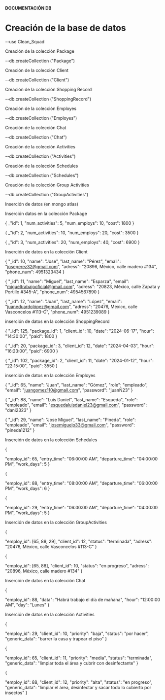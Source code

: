 **DOCUMENTACIÓN DB**

# Creación de la base de datos

--use Clean_Squad

Creación de la colección Package

--db.createCollection ("Package")

Creación de la colección Client

--db.createCollection ("Client")

Creación de la colección Shopping Record

--db.createCollection ("ShoppingRecord")

Creación de la colección Employes

--db.createCollection ("Employes")

Creación de la colección Chat

--db.createCollection ("Chat")

Creación de la colección Activities

--db.createCollection ("Activities")

Creación de la colección Schedules

--db.createCollection ("Schedules")

Creación de la colección Group Activities

--db.createCollection ("GroupActivities")


Inserción de datos (en mongo atlas)


Inserción datos en la colección Package

{
  _"id": 1,
  "num_activities": 5,
  "num_employs": 10,
  "cost": 1800
}

{
  _"id": 2,
  "num_activities": 10,
  "num_employs": 20,
  "cost": 3500
}

{
  _"id": 3,
  "num_activities": 20,
  "num_employs": 40,
  "cost": 6900
}

Inserción de datos en la colección Client

{
  "_id": 10,
  "name": "Jose",
  "last_name": "Pérez",
  "email": "joseperez32@gmail.com",
  "adress": "20896, México, calle madero #134",
  "phone_num": 4951323434
}

{
  "_id": 11,
  "name": "Miguel",
  "last_name": "Esparza",
  "email": "migueltrabajooficial@gmail.com",
  "adress": "20823, México, calle Zapata y Portillo #345-A",
  "phone_num": 4954567890
}

{
  "_id": 12,
  "name": "Juan",
  "last_name": "López",
  "email": "juaneduardolópez@gmail.com",
  "adress": "20476, México, calle Vasconcelos #113-C",
  "phone_num": 4951239089
}

inserción de datos en la colección ShoppingRecord

{
  "_id": 125,
  "package_id": 1,
  "client_id": 10,
  "date": "2024-06-17",
  "hour": "14:30:00",
  "paid": 1800
}

{
  "_id": 20,
  "package_id": 3,
  "client_id": 12,
  "date": "2024-04-03",
  "hour": "16:23:00",
  "paid": 6900
}

{
  "_id": 102,
  "package_id": 2,
  "client_id": 11,
  "date": "2024-01-12",
  "hour": "22:15:00",
  "paid": 3550
}

inserción de datos en la colección Employes

{
  "_id": 65,
  "name": "Juan",
  "last_name": "Gómez",
  "role": "empleado",
  "email": "juangomez110@gmail.com",
  "password": "juanÑ23"
}

{
  "_id": 88,
  "name": "Luis Daniel",
  "last_name": "Esqueda",
  "role": "empleado",
  "email": "esquedaluisdaniel23@gmail.com",
  "password": "dani2323"
}

{
  "_id": 29,
  "name": "Jose Miguel",
  "last_name": "Pineda",
  "role": "empleado",
  "email": "josemiguelp33@gmail.com",
  "password": "pineda1212"
}

Inserción de datos en la colección Schedules

{

  "employ_id": 65,
  "entry_time": "06:00:00 AM",
  "departure_time": "04:00:00 PM",
  "work_days": 5
}

{

  "employ_id": 88,
  "entry_time": "08:00:00 AM",
  "departure_time": "06:00:00 PM",
  "work_days": 6
}

{

  "employ_id": 29,
  "entry_time": "06:00:00 AM",
  "departure_time": "04:00:00 PM",
  "work_days": 5
}

Inserción de datos en la colección GroupActivities

{

  "employ_id": [65, 88, 29],
  "client_id": 12,
  "status": "terminada",
  "adress": "20476, México, calle Vasconcelos #113-C"
}

{

  "employ_id": [65, 88],
  "client_id": 10,
  "status": "en progreso",
  "adress": "20896, México, calle madero #134"
}

Inserción de datos en la colección Chat

{

  "employ_id": 88,
  "data": "Habrá trabajo el día de mañana",
  "hour": "12:00:00 AM",
  "day": "Lunes"
}

Inserción de datos en la colección Activities

{

  "employ_id": 29,
  "client_id": 10,
  "priority": "baja",
  "status": "por hacer",
  "generic_data": "barrer la casa y trapear el piso"
}

{

  "employ_id": 65,
  "client_id": 11,
  "priority": "media",
  "status": "terminada",
  "generic_data": "limpiar toda el área y cubrir con desinfectante"
}

{

  "employ_id": 88,
  "client_id": 12,
  "priority": "alta",
  "status": "en progreso",
  "generic_data": "limpiar el área, desinfectar y sacar todo lo cubierto por insectos"
}
